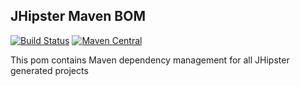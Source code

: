 JHipster Maven BOM
------------------

[![Build Status][travis-image]][travis-url] [![Maven Central](https://maven-badges.herokuapp.com/maven-central/io.github.jhipster/jhipster-dependencies/badge.svg)](https://maven-badges.herokuapp.com/maven-central/io.github.jhipster/jhipster-dependencies)

This pom contains Maven dependency management for all JHipster generated projects


[travis-image]: https://travis-ci.org/jhipster/jhipster-dependencies.svg?branch=master
[travis-url]: https://travis-ci.org/jhipster/jhipster-dependencies

